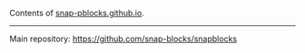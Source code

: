 Contents of [snap-pblocks.github.io](http://snap-blocks.github.io).

---

Main repository: <https://github.com/snap-blocks/snapblocks>

